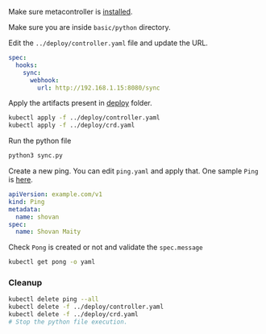 Make sure metacontroller is [installed](https://github.com/shovanmaity/metacontroller-by-example/tree/master/metacontroller).

Make sure you are inside `basic/python` directory.

Edit the `../deploy/controller.yaml` file and update the URL.
```yaml
spec:
  hooks:
    sync:
      webhook:
        url: http://192.168.1.15:8080/sync
```
Apply the artifacts present in [deploy](https://github.com/shovanmaity/metacontroller-by-example/tree/master/basic/deploy) folder.
```bash
kubectl apply -f ../deploy/controller.yaml
kubectl apply -f ../deploy/crd.yaml
```
Run the python file
```bash
python3 sync.py
```
Create a new ping. You can edit `ping.yaml` and apply that. One sample `Ping` is [here](https://github.com/shovanmaity/metacontroller-by-example/blob/master/basic/deploy/ping.yaml).
```yaml
apiVersion: example.com/v1
kind: Ping
metadata:
  name: shovan
spec:
  name: Shovan Maity
```
Check `Pong` is created or not and validate the `spec.message`
```bash
kubectl get pong -o yaml
``` 
### Cleanup
```bash
kubectl delete ping --all
kubectl delete -f ../deploy/controller.yaml
kubectl delete -f ../deploy/crd.yaml
# Stop the python file execution.
```
